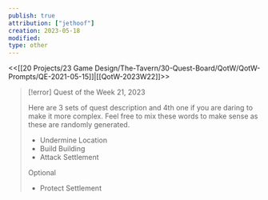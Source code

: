 ```yaml
---
publish: true
attribution: ["jethoof"]
creation: 2023-05-18
modified: 
type: other
---
```

<<[[20 Projects/23 Game Design/The-Tavern/30-Quest-Board/QotW/QotW-Prompts/QE-2021-05-15]]|[[QotW-2023W22]]>>
> [!error] Quest of the Week 21, 2023
> 
> Here are 3 sets of quest description and 4th one if you are daring to make it more complex. Feel free to mix these words to make sense as these are randomly generated.
> 
> -   Undermine Location
> -   Build Building
> -   Attack Settlement
> 
> Optional
> 
> -   Protect Settlement